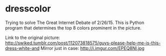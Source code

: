 # dresscolor
Trying to solve The Great Internet Debate of 2/26/15. This is Python program that determines the top 8 colors prominent in the picture.

Link to the original picture: http://swiked.tumblr.com/post/112073818575/guys-please-help-me-is-this-dress-white-and
Mirror just in case: http://i.imgur.com/EPEQ8Nl.jpg

